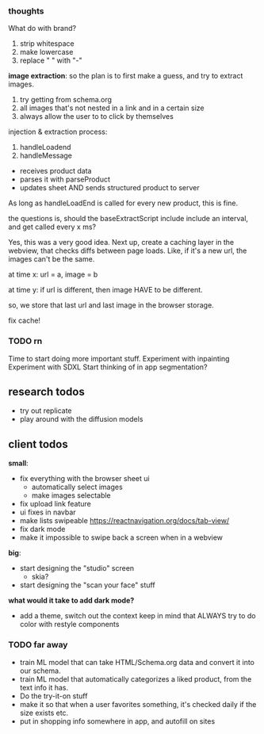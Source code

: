 ### thoughts

What do with brand?

1. strip whitespace
2. make lowercase
3. replace " " with "-"

**image extraction**:
so the plan is to first make a guess, and try to extract images.

1. try getting from schema.org
2. all images that's not nested in a link and in a certain size
3. always allow the user to to click by themselves

injection & extraction process:

1. handleLoadend
2. handleMessage

- receives product data
- parses it with parseProduct
- updates sheet AND sends structured product to server

As long as handleLoadEnd is called for every new product, this is fine.

the questions is, should the baseExtractScript include include an interval, and get called every x ms?

Yes, this was a very good idea. Next up, create a caching layer in the webview, that checks diffs between page loads. Like, if it's a new url, the images can't be the same.

at time x:
url = a, image = b

at time y:
if url is different, then image HAVE to be different.

so, we store that last url and last image in the browser storage.

fix cache!

### TODO rn

Time to start doing more important stuff.
Experiment with inpainting
Experiment with SDXL
Start thinking of in app segmentation?

## research todos

- try out replicate
- play around with the diffusion models

## client todos

**small**:

- fix everything with the browser sheet ui
  - automatically select images
  - make images selectable
- fix upload link feature
- ui fixes in navbar
- make lists swipeable
  https://reactnavigation.org/docs/tab-view/
- fix dark mode
- make it impossible to swipe back a screen when in a webview

**big**:

- start designing the "studio" screen
  - skia?
- start designing the "scan your face" stuff

**what would it take to add dark mode?**

- add a theme, switch out the context
  keep in mind that ALWAYS try to do color with restyle components

### TODO far away

- train ML model that can take HTML/Schema.org data and convert it into our schema.
- train ML model that automatically categorizes a liked product, from the text info it has.
- Do the try-it-on stuff
- make it so that when a user favorites something, it's checked daily if the size exists etc.
- put in shopping info somewhere in app, and autofill on sites
